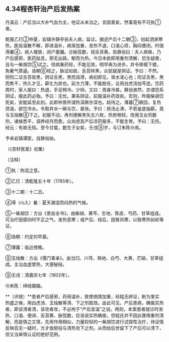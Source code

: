 ## 4.34程杏轩治产后发热案

丹溪云：产后当以大补气血为主，他证从末治之。言固善矣，然事竟有不可执①者。

乾隆乙巳②仲夏，岩镇许静亭翁夫人病，延诊。据述产后十二朝③，初起洒淅寒热，医投温散不解，即进温补，病渐加重，发热不退，口渴心烦，胸闷便闭。时值溽暑④，病人楼居，闭户塞牖。诊脉弦数，视舌苔黄。告静翁曰：夫人病候，乃产后感邪，医药姑息，邪无出路，郁而为热。今日本欲即用重剂清解，恐生疑畏，且与一柴胡饮⑤试之。但病重药轻，不能见效，明早再为进步。并令移榻下楼，免暑气蒸逼。诰朝⑥视之，脉证如故，舌苔转黑，众犹疑是阴证。予曰：不然。阴阳二证舌苔皆黑，阴证舌黑，黑而润滑，病初即见，肾水凌心也；阳证舌黑，黑而焦干，热久才见，薪化为炭也。前方力薄，不能胜任，议用白虎汤加芩连。饮药周时，家人报曰：热退，手足稍冷。少倾，又曰：周身冷甚。静翁骇然，亦谓恐系阴证，服此药必殆。予曰：无忧。果系阴证，前服温补药效矣。否则，昨服柴胡饮死矣，安能延至此刻。此即仲景所谓热深厥亦深也。姑待之。薄暮⑦厥回，复热烦渴，欲饮冷水。令取井水一碗与饮，甚快。予曰：扬汤止沸，不若釜底抽薪。竟与玉烛散⑧下之。初服不动，再剂便解黑矢五六枚，热势稍轻，改用玉女煎数剂，诸候悉平，调养经月而愈。众尚虑其产后凉药服多，不能生育。予曰：无伤。经云：有故无殒。至今廿载，数生子女矣，壬戌⑨岁，与订朱陈⑩焉。

予来岩镇谭医，自静翁始。

（《杏轩医案》初集）

〔注释〕

①执：拘泥之意。

②乙巳：清乾隆五十年（1785年）。

③十二朝：十二日。

④溽（rù入）暑：夏天潮湿而闷热的气候。

⑤一柴胡饮：方出《景岳全书》。由柴胡、黄芩、生地、陈皮、芍药、甘草组成。可治疗因感四时不正之气，发热恶寒；或产后、经后，因冒风寒，以致寒热如疟等证。

⑥诰朝：约定的早晨。

⑦薄暮：临近傍晚。

⑧玉烛散：方出《儒门事亲》。由当归、川芎、熟地、白芍、大黄、芒硝、甘草组成。主治血虚里热，大便秘结。

⑨壬戌：清嘉庆七年（1802年）。

⑩朱陈：缔结婚姻。

**〔评按〕**患者产后感邪，药用温补，致使病情加重，经程氏辨证，断为里实热盛之候，用白虎汤、玉烛散等清、下之剂取效。由此可见，产后患病，确属实热者，即该清者清，该攻者攻，不必拘于“产后宜温”之说。再则，本案患者就诊时发热、口渴、便闭、舌苔黄、脉弦数，应该说实热确凿，但程氏并不因此骤用重剂清解，而是慎之又慎，先用作用相似，力量较轻的一柴胡饮进行试探性治疗，待证情反映百无一疑时，方才放胆投与清热攻下之剂。从而给后世留下了产后可以清下，但又当审慎认证的绝好范例。
